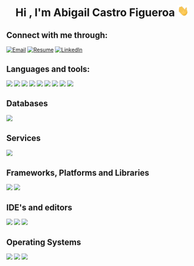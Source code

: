<h1 align="center">Hi , I'm Abigail Castro Figueroa <img src="https://raw.githubusercontent.com/ABSphreak/ABSphreak/master/gifs/Hi.gif" width="30"></h1>

## Connect with me through:
[![Email](https://img.shields.io/badge/EMAIL-red?style=for-the-badge)](mailto:abigailcastro2018@gmail.com) 
[![Resume](https://img.shields.io/badge/RESUME-important?style=for-the-badge)](https://github.com/AbigailCastroFigueroa/AbigailCastroFigueroa/blob/master/Resume.pdf)
[![LinkedIn](https://img.shields.io/badge/linkedin-%230077B5.svg?style=for-the-badge&logoColor=white)](https://www.linkedin.com/in/abigail-castro-b997b6266/)

## Languages and tools:
![](https://img.shields.io/badge/shell_script-%23000000.svg?style=for-the-badge&logoColor=white&logo=gnu-bash)
![](https://img.shields.io/badge/C-%23000000.svg?style=for-the-badge&logoColor=white)
![](https://img.shields.io/badge/markdown-%23000000.svg?style=for-the-badge&logoColor=white)
![](https://img.shields.io/badge/python-%23000000?style=for-the-badge&logo=python&logoColor=white)
![](https://img.shields.io/badge/html5-%23000000.svg?style=for-the-badge&logo=html5&logoColor=white)
![](https://img.shields.io/badge/css3-%23000000.svg?style=for-the-badge&logo=css3&logoColor=white)
![](https://img.shields.io/badge/javascript-%23000000.svg?style=for-the-badge&logo=javascript&logoColor=white)
![](https://img.shields.io/badge/dart-%23000000.svg?style=for-the-badge&logo=dart&logoColor=white)
![](https://img.shields.io/badge/dart-%23000000.svg?style=for-the-badge&logo=flutter&logoColor=White)

## Databases
![](https://img.shields.io/badge/mysql-%23000000.svg?style=for-the-badge&logo=mysql&logoColor=white)

## Services
![](https://img.shields.io/badge/firebase-%23000000.svg?style=for-the-badge&logo=firebase&logoColor=white)

## Frameworks, Platforms and Libraries
![](https://img.shields.io/badge/git-%23000000.svg?style=for-the-badge&logo=git&logoColor=white)
![](https://img.shields.io/badge/github-%23000000.svg?style=for-the-badge&logo=github&logoColor=white)

## IDE's and editors
![](https://img.shields.io/badge/vim-%23000000.svg?style=for-the-badge&logo=vim&logoColor=white)
![](https://img.shields.io/badge/visual%20studio%20code-%23000000.svg?style=for-the-badge&logo=visual-studio-code&logoColor=white)
![](https://img.shields.io/badge/Android%20Studio-%23000000.svg?style=for-the-badge&logo=androidstudio&logoColor=white)

## Operating Systems
![](https://img.shields.io/badge/linux-%23000000.svg?style=for-the-badge&logo=linux&logoColor=white)
![](https://img.shields.io/badge/ubuntu-%23000000.svg?style=for-the-badge&logo=ubuntu&logoColor=white)
![](https://img.shields.io/badge/windows-%23000000.svg?style=for-the-badge&logo=windows&logoColor=white)

